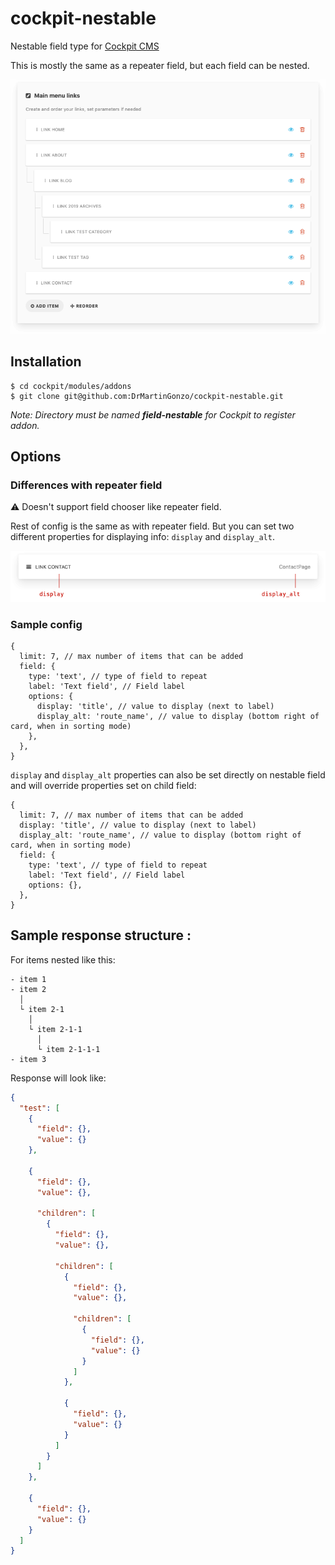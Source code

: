 # cockpit-nestable

Nestable field type for [Cockpit CMS](https://github.com/agentejo/cockpit)

This is mostly the same as a repeater field, but each field can be nested.

![Preview](preview.png)

## Installation

```
$ cd cockpit/modules/addons
$ git clone git@github.com:DrMartinGonzo/cockpit-nestable.git
```

_Note: Directory must be named **field-nestable** for Cockpit to register addon._

## Options

### Differences with repeater field

⚠️ Doesn't support field chooser like repeater field.

Rest of config is the same as with repeater field. But you can set two different properties for displaying info: `display` and `display_alt`.

![Preview](card_display.png)

### Sample config

```json5
{
  limit: 7, // max number of items that can be added
  field: {
    type: 'text', // type of field to repeat
    label: 'Text field', // Field label
    options: {
      display: 'title', // value to display (next to label)
      display_alt: 'route_name', // value to display (bottom right of card, when in sorting mode)
    },
  },
}
```

`display` and `display_alt` properties can also be set directly on nestable field and will override properties set on child field:

```json5
{
  limit: 7, // max number of items that can be added
  display: 'title', // value to display (next to label)
  display_alt: 'route_name', // value to display (bottom right of card, when in sorting mode)
  field: {
    type: 'text', // type of field to repeat
    label: 'Text field', // Field label
    options: {},
  },
}
```

## Sample response structure :

For items nested like this:

```
- item 1
- item 2
  │
  └ item 2-1
    │
    └ item 2-1-1
      │
      └ item 2-1-1-1
- item 3
```

Response will look like:

```json
{
  "test": [
    {
      "field": {},
      "value": {}
    },

    {
      "field": {},
      "value": {},

      "children": [
        {
          "field": {},
          "value": {},

          "children": [
            {
              "field": {},
              "value": {},

              "children": [
                {
                  "field": {},
                  "value": {}
                }
              ]
            },

            {
              "field": {},
              "value": {}
            }
          ]
        }
      ]
    },

    {
      "field": {},
      "value": {}
    }
  ]
}
```
